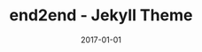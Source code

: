 ---
path: "/projeto/end2end-jekyll-theme"
category: ["Open-source"]
title: "end2end - Jekyll Theme "
date: 2017-01-01
online: true
opensource: true
repo: "https://github.com/nandomoreirame/end2end"
image: "./end2end.png"
url: "https://nandomoreirame.github.io/end2end/"
description: "💎 Clean Jekyll theme "
tags: [ "jekyll", "theme", "jekylltheme", "free", "download", "opensource", "frontend" ]
---